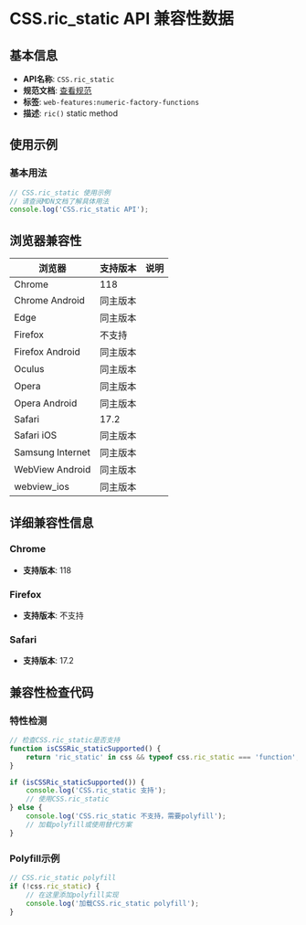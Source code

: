 # CSS.ric_static API 兼容性数据

## 基本信息

- **API名称**: `CSS.ric_static`
- **规范文档**: [查看规范](https://drafts.css-houdini.org/css-typed-om/#dom-css-ric)
- **标签**: `web-features:numeric-factory-functions`
- **描述**: `ric()` static method

## 使用示例

### 基本用法

```javascript
// CSS.ric_static 使用示例
// 请查阅MDN文档了解具体用法
console.log('CSS.ric_static API');
```

## 浏览器兼容性

| 浏览器 | 支持版本 | 说明 |
|--------|----------|------|
| Chrome | 118 |  |
| Chrome Android | 同主版本 |  |
| Edge | 同主版本 |  |
| Firefox | 不支持 |  |
| Firefox Android | 同主版本 |  |
| Oculus | 同主版本 |  |
| Opera | 同主版本 |  |
| Opera Android | 同主版本 |  |
| Safari | 17.2 |  |
| Safari iOS | 同主版本 |  |
| Samsung Internet | 同主版本 |  |
| WebView Android | 同主版本 |  |
| webview_ios | 同主版本 |  |

## 详细兼容性信息

### Chrome

- **支持版本**: 118

### Firefox

- **支持版本**: 不支持

### Safari

- **支持版本**: 17.2

## 兼容性检查代码

### 特性检测

```javascript
// 检查CSS.ric_static是否支持
function isCSSRic_staticSupported() {
    return 'ric_static' in css && typeof css.ric_static === 'function';
}

if (isCSSRic_staticSupported()) {
    console.log('CSS.ric_static 支持');
    // 使用CSS.ric_static
} else {
    console.log('CSS.ric_static 不支持，需要polyfill');
    // 加载polyfill或使用替代方案
}
```

### Polyfill示例

```javascript
// CSS.ric_static polyfill
if (!css.ric_static) {
    // 在这里添加polyfill实现
    console.log('加载CSS.ric_static polyfill');
}
```

